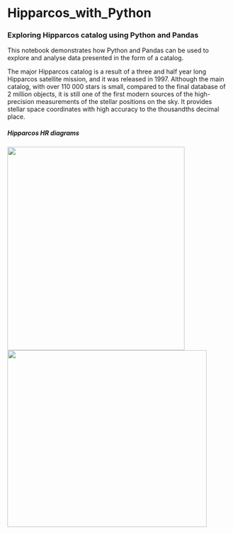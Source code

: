 # Hipparcos_with_Python
### Exploring Hipparcos catalog using Python and Pandas 

This notebook demonstrates how Python and Pandas can be used to explore and analyse data presented in the form of a catalog.

The major Hipparcos catalog is a result of a three and half year long Hipparcos satellite mission, and it was released in 1997. Although the main catalog, with over 110 000 stars is small, compared to the final database of 2 million objects, it is still one of the first modern sources of the high-precision measurements of the stellar positions on the sky. It provides stellar space coordinates with high accuracy to the thousandths decimal place.

##### Hipparcos HR diagrams
<p>
<img src="https://raw.githubusercontent.com/lilianasku/Hipparcos_with_Python/master/images/HR-diagram.jpg" width="400" height="460"/>
  
<img src="https://raw.githubusercontent.com/lilianasku/Hipparcos_with_Python/master/images/visual_HR_diagram.png" width="450" height="400"/> 
</p>

